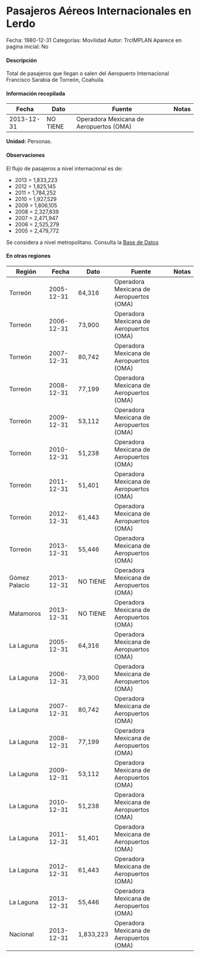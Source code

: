 Pasajeros Aéreos Internacionales en Lerdo
=====

Fecha: 1980-12-31
Categorías: Movilidad
Autor: TrcIMPLAN
Aparece en pagina inicial: No

#### Descripción

Total de pasajeros que llegan o salen del Aeropuerto Internacional Francisco Sarabia de Torreón, Coahuila.

#### Información recopilada

<table class="table table-hover table-bordered matriz">
<thead>
<tr>
<th>Fecha</th>
<th>Dato</th>
<th>Fuente</th>
<th>Notas</th>
</tr>
</thead>
<tbody>
<tr>
<td>2013-12-31</td>
<td class="centrado">NO TIENE</td>
<td>Operadora Mexicana de Aeropuertos (OMA)</td>
<td></td>
</tr>
</tbody>
</table>

<b>Unidad:</b> Personas.

#### Observaciones

El flujo de pasajeros a nivel internacional es de:

- 2013 = 1,833,223
- 2012 = 1,825,145
- 2011 = 1,784,252
- 2010 = 1,927,529
- 2009 = 1,806,105
- 2008 = 2,327,839
- 2007 = 2,471,947
- 2006 = 2,525,279
- 2005 = 2,479,772

Se considera a nivel metropolitano. Consulta la [Base de Datos](http://www.oma.aero/es/aeropuertos/trfico-de-pasajeros/)


#### En otras regiones

<table class="table table-hover table-bordered matriz">
<thead>
<tr>
<th>Región</th>
<th>Fecha</th>
<th>Dato</th>
<th>Fuente</th>
<th>Notas</th>
</tr>
</thead>
<tbody>
<tr>
<td>Torreón</td>
<td>2005-12-31</td>
<td class="derecha">64,316</td>
<td>Operadora Mexicana de Aeropuertos (OMA)</td>
<td></td>
</tr>
<tr>
<td>Torreón</td>
<td>2006-12-31</td>
<td class="derecha">73,900</td>
<td>Operadora Mexicana de Aeropuertos (OMA)</td>
<td></td>
</tr>
<tr>
<td>Torreón</td>
<td>2007-12-31</td>
<td class="derecha">80,742</td>
<td>Operadora Mexicana de Aeropuertos (OMA)</td>
<td></td>
</tr>
<tr>
<td>Torreón</td>
<td>2008-12-31</td>
<td class="derecha">77,199</td>
<td>Operadora Mexicana de Aeropuertos (OMA)</td>
<td></td>
</tr>
<tr>
<td>Torreón</td>
<td>2009-12-31</td>
<td class="derecha">53,112</td>
<td>Operadora Mexicana de Aeropuertos (OMA)</td>
<td></td>
</tr>
<tr>
<td>Torreón</td>
<td>2010-12-31</td>
<td class="derecha">51,238</td>
<td>Operadora Mexicana de Aeropuertos (OMA)</td>
<td></td>
</tr>
<tr>
<td>Torreón</td>
<td>2011-12-31</td>
<td class="derecha">51,401</td>
<td>Operadora Mexicana de Aeropuertos (OMA)</td>
<td></td>
</tr>
<tr>
<td>Torreón</td>
<td>2012-12-31</td>
<td class="derecha">61,443</td>
<td>Operadora Mexicana de Aeropuertos (OMA)</td>
<td></td>
</tr>
<tr>
<td>Torreón</td>
<td>2013-12-31</td>
<td class="derecha">55,446</td>
<td>Operadora Mexicana de Aeropuertos (OMA)</td>
<td></td>
</tr>
<tr>
<td>Gómez Palacio</td>
<td>2013-12-31</td>
<td class="centrado">NO TIENE</td>
<td>Operadora Mexicana de Aeropuertos (OMA)</td>
<td></td>
</tr>
<tr>
<td>Matamoros</td>
<td>2013-12-31</td>
<td class="centrado">NO TIENE</td>
<td>Operadora Mexicana de Aeropuertos (OMA)</td>
<td></td>
</tr>
<tr>
<td>La Laguna</td>
<td>2005-12-31</td>
<td class="derecha">64,316</td>
<td>Operadora Mexicana de Aeropuertos (OMA)</td>
<td></td>
</tr>
<tr>
<td>La Laguna</td>
<td>2006-12-31</td>
<td class="derecha">73,900</td>
<td>Operadora Mexicana de Aeropuertos (OMA)</td>
<td></td>
</tr>
<tr>
<td>La Laguna</td>
<td>2007-12-31</td>
<td class="derecha">80,742</td>
<td>Operadora Mexicana de Aeropuertos (OMA)</td>
<td></td>
</tr>
<tr>
<td>La Laguna</td>
<td>2008-12-31</td>
<td class="derecha">77,199</td>
<td>Operadora Mexicana de Aeropuertos (OMA)</td>
<td></td>
</tr>
<tr>
<td>La Laguna</td>
<td>2009-12-31</td>
<td class="derecha">53,112</td>
<td>Operadora Mexicana de Aeropuertos (OMA)</td>
<td></td>
</tr>
<tr>
<td>La Laguna</td>
<td>2010-12-31</td>
<td class="derecha">51,238</td>
<td>Operadora Mexicana de Aeropuertos (OMA)</td>
<td></td>
</tr>
<tr>
<td>La Laguna</td>
<td>2011-12-31</td>
<td class="derecha">51,401</td>
<td>Operadora Mexicana de Aeropuertos (OMA)</td>
<td></td>
</tr>
<tr>
<td>La Laguna</td>
<td>2012-12-31</td>
<td class="derecha">61,443</td>
<td>Operadora Mexicana de Aeropuertos (OMA)</td>
<td></td>
</tr>
<tr>
<td>La Laguna</td>
<td>2013-12-31</td>
<td class="derecha">55,446</td>
<td>Operadora Mexicana de Aeropuertos (OMA)</td>
<td></td>
</tr>
<tr>
<td>Nacional</td>
<td>2013-12-31</td>
<td class="derecha">1,833,223</td>
<td>Operadora Mexicana de Aeropuertos (OMA)</td>
<td></td>
</tr>
</tbody>
</table>

